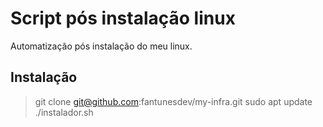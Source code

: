 # Script pós instalação linux

Automatização pós instalação do meu linux.

## Instalação

> git clone git@github.com:fantunesdev/my-infra.git
> sudo apt update
> ./instalador.sh